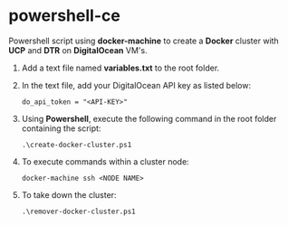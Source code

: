 # powershell-ce
Powershell script using **docker-machine** to create a **Docker** cluster with **UCP** and **DTR** on **DigitalOcean** VM's.
1. Add a text file named **variables.txt** to the root folder.
2. In the text file, add your DigitalOcean API key as listed below:

   `do_api_token = "<API-KEY>"`

3. Using **Powershell**, execute the following command in the root folder containing the script:

   `.\create-docker-cluster.ps1`
   
4. To execute commands within a cluster node:

   `docker-machine ssh <NODE NAME>`
   
5. To take down the cluster:

   `.\remover-docker-cluster.ps1`
